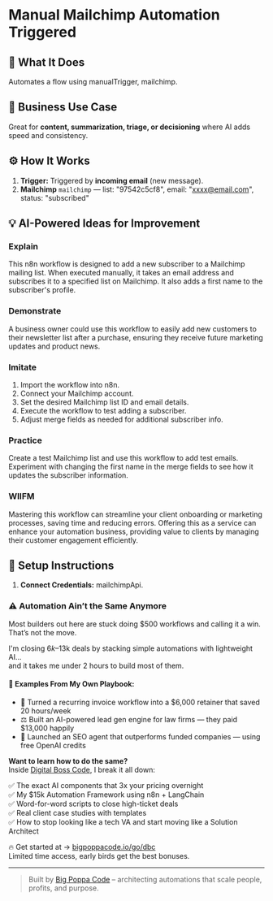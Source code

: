 # Manual Mailchimp Automation Triggered
  ## 🚀 What It Does
  Automates a flow using manualTrigger, mailchimp.
  
  ## 💼 Business Use Case
  Great for **content, summarization, triage, or decisioning** where AI adds speed and consistency.
  
  ## ⚙️ How It Works
  1. **Trigger:** Triggered by **incoming email** (new message).
  2. **Mailchimp** `mailchimp` — list: "97542c5cf8", email: "xxxx@email.com", status: "subscribed"
  
  ## 💡 AI-Powered Ideas for Improvement
  ### Explain
This n8n workflow is designed to add a new subscriber to a Mailchimp mailing list. When executed manually, it takes an email address and subscribes it to a specified list on Mailchimp. It also adds a first name to the subscriber's profile.

### Demonstrate
A business owner could use this workflow to easily add new customers to their newsletter list after a purchase, ensuring they receive future marketing updates and product news.

### Imitate
1. Import the workflow into n8n.
2. Connect your Mailchimp account.
3. Set the desired Mailchimp list ID and email details.
4. Execute the workflow to test adding a subscriber.
5. Adjust merge fields as needed for additional subscriber info.

### Practice
Create a test Mailchimp list and use this workflow to add test emails. Experiment with changing the first name in the merge fields to see how it updates the subscriber information.

### WIIFM
Mastering this workflow can streamline your client onboarding or marketing processes, saving time and reducing errors. Offering this as a service can enhance your automation business, providing value to clients by managing their customer engagement efficiently.
  
  ## 🔧 Setup Instructions
  1. **Connect Credentials:** mailchimpApi.
  
### ⚠️ Automation Ain’t the Same Anymore

Most builders out here are stuck doing $500 workflows and calling it a win.  
That’s not the move.  

I'm closing $6k–$13k deals by stacking simple automations with lightweight AI...  
and it takes me under 2 hours to build most of them.

#### 🧠 Examples From My Own Playbook:
- 🔁 Turned a recurring invoice workflow into a $6,000 retainer that saved 20 hours/week  
- ⚖️ Built an AI-powered lead gen engine for law firms — they paid $13,000 happily  
- 🚀 Launched an SEO agent that outperforms funded companies — using free OpenAI credits  

**Want to learn how to do the same?**  
Inside [Digital Boss Code](https://bigpoppacode.io/go/dbc), I break it all down:

✅ The exact AI components that 3x your pricing overnight  
✅ My $15k Automation Framework using n8n + LangChain  
✅ Word-for-word scripts to close high-ticket deals  
✅ Real client case studies with templates  
✅ How to stop looking like a tech VA and start moving like a Solution Architect  

🔥 Get started at → [bigpoppacode.io/go/dbc](https://bigpoppacode.io/go/dbc)  
Limited time access, early birds get the best bonuses.

---
> Built by [Big Poppa Code](https://bigpoppacode.io) – architecting automations that scale people, profits, and purpose.
  